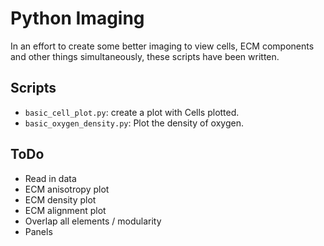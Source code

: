 # Python Imaging

In an effort to create some better imaging to view cells, ECM components and other things simultaneously, these scripts have been written.


## Scripts

* `basic_cell_plot.py`: create a plot with Cells plotted.
* `basic_oxygen_density.py`: Plot the density of oxygen.  

## ToDo
* Read in data
* ECM anisotropy plot
* ECM density plot
* ECM alignment plot
* Overlap all elements / modularity
* Panels